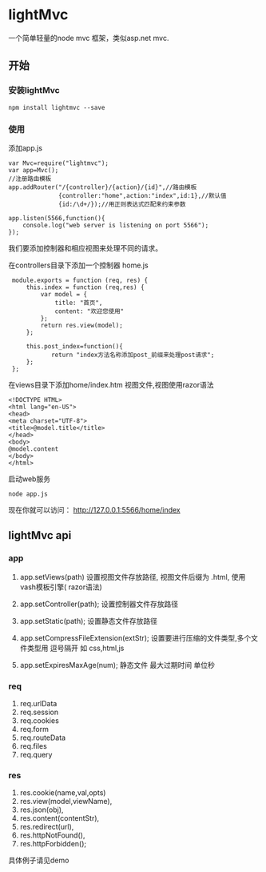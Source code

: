 # lightMvc
一个简单轻量的node mvc 框架，类似asp.net mvc.
## 开始
### 安装lightMvc
```
npm install lightmvc --save
```
### 使用

添加app.js 
```
var Mvc=require("lightmvc");
var app=Mvc();
//注册路由模板
app.addRouter("/{controller}/{action}/{id}",//路由模板
              {controller:"home",action:"index",id:1},//默认值
			  {id:/\d+/});//用正则表达式匹配来约束参数
			  
app.listen(5566,function(){
	console.log("web server is listening on port 5566");
});
```

我们要添加控制器和相应视图来处理不同的请求。

在controllers目录下添加一个控制器 home.js
```
 module.exports = function (req, res) {
     this.index = function (req,res) {
         var model = {
             title: "首页",
             content: "欢迎您使用"
         };
         return res.view(model);
     };
	 
	 this.post_index=function(){
			return "index方法名称添加post_前缀来处理post请求";
	 };
 };
```


在views目录下添加home/index.htm 视图文件,视图使用razor语法
```
<!DOCTYPE HTML>
<html lang="en-US">
<head>
<meta charset="UTF-8">
<title>@model.title</title>
</head>
<body>
@model.content
</body>
</html>
```
启动web服务
```
node app.js
```
现在你就可以访问： http://127.0.0.1:5566/home/index

## lightMvc api

### app
1. app.setViews(path)
设置视图文件存放路径, 视图文件后缀为 .html, 使用vash模板引擎( razor语法)

2. app.setController(path);
设置控制器文件存放路径

3. app.setStatic(path);
设置静态文件存放路径

4. app.setCompressFileExtension(extStr);
设置要进行压缩的文件类型,多个文件类型用 逗号隔开 如 css,html,js

5. app.setExpiresMaxAge(num);
静态文件 最大过期时间 单位秒

### req
1. req.urlData
2. req.session
3. req.cookies
4. req.form
5. req.routeData
6. req.files
7. req.query

### res
1. res.cookie(name,val,opts)
2. res.view(model,viewName),
3. res.json(obj),
4. res.content(contentStr),
5. res.redirect(url),
6. res.httpNotFound(),
7. res.httpForbidden();

具体例子请见demo

